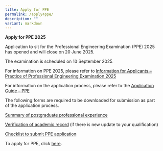 ```yaml
---
title: Apply for PPE
permalink: /apply4ppe/
description: ""
variant: markdown
---
```

**Apply for PPE 2025**

Application to sit for the Professional Engineering Examination (PPE) 2025 has opened and will close on 20 June 2025.  

The examination is scheduled on 10 September 2025.   
  
For information on PPE 2025, please refer to [Information for Applicants – Practice of Professional Engineering Examination 2025](/files/Downloads/Info%20on%20Exams/PPE2025.pdf)

For information on the application process, please refer to the [Application Guide – PPE](/files/Downloads/Info%20on%20Exams/Application_Guide_for_PPE_2025.pdf)
  
The following forms are required to be downloaded for submission as part of the application process.

[Summary of postgraduate professional experience](https://go.gov.sg/4xk1op)  
  
[Verification of academic record](https://go.gov.sg/5i0f50) (if there is new update to your qualification)  
  
[Checklist to submit PPE application](/files/Downloads/Info%20on%20Exams/Checklist_for_PPE_application.pdf)	


To apply for PPE, click [here](http://10.201.8.15/login_can.aspx).